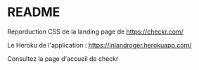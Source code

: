 # README

Reporduction CSS de la landing page de https://checkr.com/

Le Heroku de l'application : https://inlandroger.herokuapp.com/

Consultez la page d'accueil de checkr


